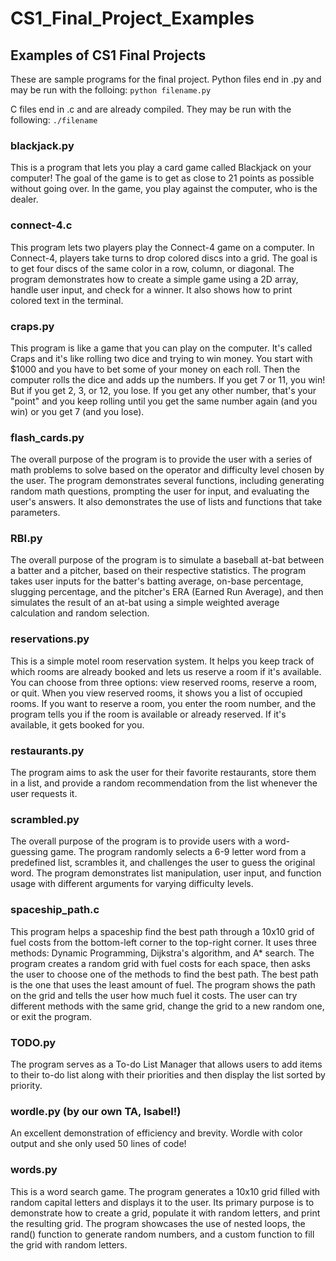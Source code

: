 # CS1_Final_Project_Examples
## Examples of CS1 Final Projects

These are sample programs for the final project. Python files end in .py and may be run with the folloing:
`python filename.py`

C files end in .c and are already compiled. They may be run with the following:
`./filename`

### blackjack.py
This is a program that lets you play a card game called Blackjack on your computer! The goal of the game is to get as close to 21 points as possible without going over. In the game, you play against the computer, who is the dealer.

### connect-4.c
This program lets two players play the Connect-4 game on a computer. In Connect-4, players take turns to drop colored discs into a grid. The goal is to get four discs of the same color in a row, column, or diagonal. The program demonstrates how to create a simple game using a 2D array, handle user input, and check for a winner. It also shows how to print colored text in the terminal. 

### craps.py
This program is like a game that you can play on the computer. It's called Craps and it's like rolling two dice and trying to win money. You start with $1000 and you have to bet some of your money on each roll. Then the computer rolls the dice and adds up the numbers. If you get 7 or 11, you win! But if you get 2, 3, or 12, you lose. If you get any other number, that's your "point" and you keep rolling until you get the same number again (and you win) or you get 7 (and you lose).

### flash_cards.py
The overall purpose of the program is to provide the user with a series of math problems to solve based on the operator and difficulty level chosen by the user. The program demonstrates several functions, including generating random math questions, prompting the user for input, and evaluating the user's answers. It also demonstrates the use of lists and functions that take parameters.

### RBI.py
The overall purpose of the program is to simulate a baseball at-bat between a batter and a pitcher, based on their respective statistics. The program takes user inputs for the batter's batting average, on-base percentage, slugging percentage, and the pitcher's ERA (Earned Run Average), and then simulates the result of an at-bat using a simple weighted average calculation and random selection.

### reservations.py
This is a simple motel room reservation system. It helps you keep track of which rooms are already booked and lets us reserve a room if it's available. You can choose from three options: view reserved rooms, reserve a room, or quit. When you view reserved rooms, it shows you a list of occupied rooms. If you want to reserve a room, you enter the room number, and the program tells you if the room is available or already reserved. If it's available, it gets booked for you.

### restaurants.py
The program aims to ask the user for their favorite restaurants, store them in a list, and provide a random recommendation from the list whenever the user requests it.

### scrambled.py
The overall purpose of the program is to provide users with a word-guessing game. The program randomly selects a 6-9 letter word from a predefined list, scrambles it, and challenges the user to guess the original word. The program demonstrates list manipulation, user input, and function usage with different arguments for varying difficulty levels. 

### spaceship_path.c
This program helps a spaceship find the best path through a 10x10 grid of fuel costs from the bottom-left corner to the top-right corner. It uses three methods: Dynamic Programming, Dijkstra's algorithm, and A* search. The program creates a random grid with fuel costs for each space, then asks the user to choose one of the methods to find the best path. The best path is the one that uses the least amount of fuel. The program shows the path on the grid and tells the user how much fuel it costs. The user can try different methods with the same grid, change the grid to a new random one, or exit the program.

### TODO.py
The program serves as a To-do List Manager that allows users to add items to their to-do list along with their priorities and then display the list sorted by priority.

### wordle.py (by our own TA, Isabel!)
An excellent demonstration of efficiency and brevity. Wordle with color output and she only used 50 lines of code!

### words.py
This is a word search game. The program generates a 10x10 grid filled with random capital letters and displays it to the user. Its primary purpose is to demonstrate how to create a grid, populate it with random letters, and print the resulting grid. The program showcases the use of nested loops, the rand() function to generate random numbers, and a custom function to fill the grid with random letters.

